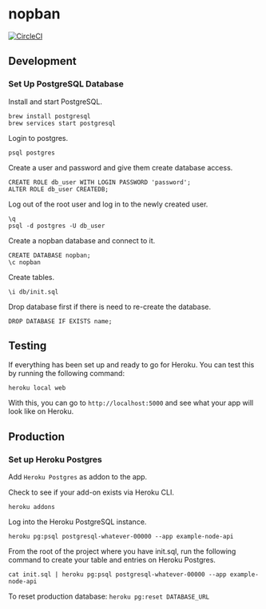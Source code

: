 # nopban

[![CircleCI](https://circleci.com/gh/4wangyu/nopban/tree/master.svg?style=svg)](https://circleci.com/gh/4wangyu/nopban/tree/master)

## Development

### Set Up PostgreSQL Database

Install and start PostgreSQL.

```
brew install postgresql
brew services start postgresql
```

Login to postgres.

`psql postgres`

Create a user and password and give them create database access.

```
CREATE ROLE db_user WITH LOGIN PASSWORD 'password';
ALTER ROLE db_user CREATEDB;
```

Log out of the root user and log in to the newly created user.

```
\q
psql -d postgres -U db_user
```

Create a nopban database and connect to it.

```
CREATE DATABASE nopban;
\c nopban
```

Create tables.

```
\i db/init.sql
```

Drop database first if there is need to re-create the database.

```
DROP DATABASE IF EXISTS name;
```

## Testing

If everything has been set up and ready to go for Heroku. You can test this by running the following command:

```
heroku local web
```

With this, you can go to `http://localhost:5000` and see what your app will look like on Heroku.

## Production

### Set up Heroku Postgres

Add `Heroku Postgres` as addon to the app.

Check to see if your add-on exists via Heroku CLI.

`heroku addons`

Log into the Heroku PostgreSQL instance.

`heroku pg:psql postgresql-whatever-00000 --app example-node-api`

From the root of the project where you have init.sql, run the following command to create your table and entries on Heroku Postgres.

`cat init.sql | heroku pg:psql postgresql-whatever-00000 --app example-node-api`

To reset production database:
`heroku pg:reset DATABASE_URL`
